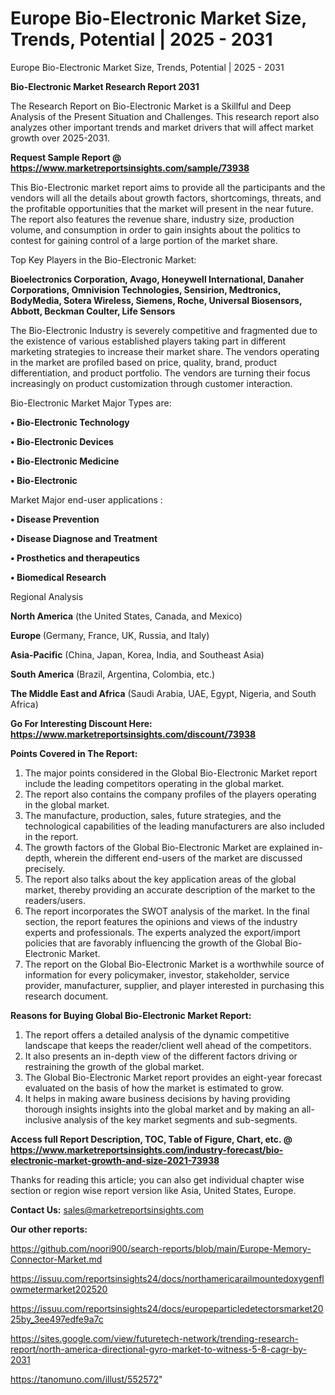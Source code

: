 # Europe Bio-Electronic Market Size, Trends, Potential | 2025 - 2031
Europe Bio-Electronic Market Size, Trends, Potential | 2025 - 2031

<strong>Bio-Electronic Market Research Report 2031</strong>

The Research Report on Bio-Electronic Market is a Skillful and Deep Analysis of the Present Situation and Challenges. This research report also analyzes other important trends and market drivers that will affect market growth over 2025-2031.

<strong>Request Sample Report @ <a href=https://www.marketreportsinsights.com/sample/73938>https://www.marketreportsinsights.com/sample/73938</a></strong>

This Bio-Electronic market report aims to provide all the participants and the vendors will all the details about growth factors, shortcomings, threats, and the profitable opportunities that the market will present in the near future. The report also features the revenue share, industry size, production volume, and consumption in order to gain insights about the politics to contest for gaining control of a large portion of the market share.

Top Key Players in the Bio-Electronic Market:

<strong>Bioelectronics Corporation, Avago, Honeywell International, Danaher Corporations, Omnivision Technologies, Sensirion, Medtronics, BodyMedia, Sotera Wireless, Siemens, Roche, Universal Biosensors, Abbott, Beckman Coulter, Life Sensors</strong>

The Bio-Electronic Industry is severely competitive and fragmented due to the existence of various established players taking part in different marketing strategies to increase their market share. The vendors operating in the market are profiled based on price, quality, brand, product differentiation, and product portfolio. The vendors are turning their focus increasingly on product customization through customer interaction.

Bio-Electronic Market Major Types are:

<strong>• Bio-Electronic Technology

• Bio-Electronic Devices

• Bio-Electronic Medicine

• Bio-Electronic</strong>

Market Major end-user applications :

<strong>• Disease Prevention

• Disease Diagnose and Treatment

• Prosthetics and therapeutics

• Biomedical Research</strong>

Regional Analysis

</u><strong><b>North America</b></strong> (the United States, Canada, and Mexico)

<strong><b>Europe </b></strong>(Germany, France, UK, Russia, and Italy)

<strong><b>Asia-Pacific</b></strong> (China, Japan, Korea, India, and Southeast Asia)

<strong><b>South America</b></strong> (Brazil, Argentina, Colombia, etc.)

<strong><b>The Middle East and Africa</b></strong> (Saudi Arabia, UAE, Egypt, Nigeria, and South Africa)

<strong>Go For Interesting Discount Here: <a href=https://www.marketreportsinsights.com/discount/73938>https://www.marketreportsinsights.com/discount/73938</a></strong>

<strong>Points Covered in The Report:</strong>
<ol>
  <li>The major points considered in the Global Bio-Electronic Market report include the leading competitors operating in the global market.</li>
  <li>The report also contains the company profiles of the players operating in the global market.</li>
  <li>The manufacture, production, sales, future strategies, and the technological capabilities of the leading manufacturers are also included in the report.</li>
  <li>The growth factors of the Global Bio-Electronic Market are explained in-depth, wherein the different end-users of the market are discussed precisely.</li>
  <li>The report also talks about the key application areas of the global market, thereby providing an accurate description of the market to the readers/users.</li>
  <li>The report incorporates the SWOT analysis of the market. In the final section, the report features the opinions and views of the industry experts and professionals. The experts analyzed the export/import policies that are favorably influencing the growth of the Global Bio-Electronic Market.</li>
  <li>The report on the Global Bio-Electronic Market is a worthwhile source of information for every policymaker, investor, stakeholder, service provider, manufacturer, supplier, and player interested in purchasing this research document.</li>
</ol>
<strong>Reasons for Buying Global Bio-Electronic Market Report:</strong>

<ol>
  <li>The report offers a detailed analysis of the dynamic competitive landscape that keeps the reader/client well ahead of the competitors.</li>
  <li>It also presents an in-depth view of the different factors driving or restraining the growth of the global market.</li>
  <li>The Global Bio-Electronic Market report provides an eight-year forecast evaluated on the basis of how the market is estimated to grow.</li>
  <li>It helps in making aware business decisions by having providing thorough insights insights into the global market and by making an all-inclusive analysis of the key market segments and sub-segments.</li>
</ol>
<strong>Access full Report Description, TOC, Table of Figure, Chart, etc. @ <a href=https://www.marketreportsinsights.com/industry-forecast/bio-electronic-market-growth-and-size-2021-73938>https://www.marketreportsinsights.com/industry-forecast/bio-electronic-market-growth-and-size-2021-73938</a></strong>


Thanks for reading this article; you can also get individual chapter wise section or region wise report version like Asia, United States, Europe.

<strong>Contact Us:</strong>
sales@marketreportsinsights.com

<strong>Our other reports:</strong>

<a href=https://github.com/noori900/search-reports/blob/main/Europe-Memory-Connector-Market.md>https://github.com/noori900/search-reports/blob/main/Europe-Memory-Connector-Market.md</a>

<a href=https://issuu.com/reportsinsights24/docs/northamericarailmountedoxygenflowmetermarket202520>https://issuu.com/reportsinsights24/docs/northamericarailmountedoxygenflowmetermarket202520</a>

<a href=https://issuu.com/reportsinsights24/docs/europeparticledetectorsmarket2025by_3ee497edfe9a7c>https://issuu.com/reportsinsights24/docs/europeparticledetectorsmarket2025by_3ee497edfe9a7c</a>

<a href=https://sites.google.com/view/futuretech-network/trending-research-report/north-america-directional-gyro-market-to-witness-5-8-cagr-by-2031>https://sites.google.com/view/futuretech-network/trending-research-report/north-america-directional-gyro-market-to-witness-5-8-cagr-by-2031</a>

<a href=https://tanomuno.com/illust/552572>https://tanomuno.com/illust/552572</a>"
